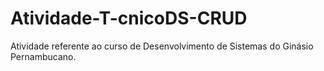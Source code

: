 # Atividade-T-cnicoDS-CRUD
Atividade referente ao curso de Desenvolvimento de Sistemas do Ginásio Pernambucano.
